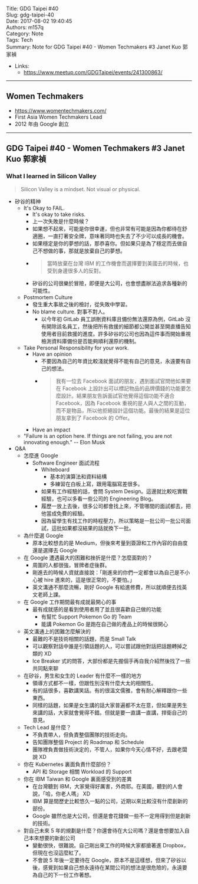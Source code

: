 Title: GDG Taipei #40  
Slug: gdg-taipei-40  
Date: 2017-08-02 19:40:45  
Authors: m157q  
Category: Note  
Tags: Tech  
Summary: Note for GDG Taipei #40 - Women Techmakers #3 Janet Kuo 郭家禎  
  
  
+ Links:  
    + <https://www.meetup.com/GDGTaipei/events/241300863/>  
  
---  
  
## Women Techmakers  
  
+ <https://www.womentechmakers.com/>  
+ First Asia Women Techmakers Lead  
+ 2012 年由 Google 創立  
  
---  
  
## GDG Taipei #40 - Women Techmakers #3 Janet Kuo 郭家禎  
  
### What I learned in Silicon Valley  
  
> Silicon Valley is a mindset. Not visual or physical.  
  
+ 矽谷的精神  
    + It's Okay to FAIL.  
        + It's okay to take risks.  
        + 上一次失敗是什麼時候？  
        + 如果想不起來，可能是你很幸運，但也非常有可能是因為你都待在舒適圈，一直打著安全牌，意味著同時也失去了不少可以成長的機會。  
        + 如果穩定是你的夢想的話，那恭喜你。但如果只是為了穩定而去做自己不想做的事，那就是放棄自己的夢想。  
        + > 當時放棄在台灣 IBM 的工作機會而選擇要到美國去的時候，也受到身邊很多人的反對。  
        + 矽谷的公司很樂於冒險，即便是大公司，也會想盡辦法追求各種新的可能性。  
    + Postmortem Culture  
        + 發生重大事故之後的檢討，從失敗中學習。  
        + No blame culture. 對事不對人。  
            + 以今年初 GitLab 員工誤刪資料庫且備份無法還原為例，GitLab 沒有開除該名員工，然後把所有救援的細節都公開並甚至開直播告知使用者目前救援的進度。許多矽谷的公司也因為這件事而開始重視檢測資料庫備份是否能夠順利還原的機制。  
    + Take Personal Responsibility for your work.  
        + Have an opinion  
            + 不要因為自己的年資比較淺就覺得不能有自己的意見，永遠要有自己的想法。  
            + > 我有一位去 Facebook 面試的朋友，遇到面試官問他如果要在 Facebook 上設計出可以標記物品的品牌價錢的功能要怎麼設計。結果朋友告訴面試官他覺得這個功能不適合 Facebook，因為 Facebook 重視的是人與人之間的互動，而不是物品，所以他拒絕設計這個功能。最後的結果是這位朋友拿到了 Facebook 的 Offer。  
        + Have an impact  
    + "Failure is an option here. If things are not failing, you are not innovating enough." -- Elon Musk  
+ Q&A  
    + 怎麼進 Google  
        + Software Engineer 面試流程  
            + Whiteboard  
                + 基本的演算法和資料結構  
                + 多練習在白板上寫，跟用電腦寫差很多。  
            + 如果有工作經驗的話，會問 System Design。這邊就比較吃實戰經驗，也可以多看一些公司的 Engineering Blog。  
            + 履歷一放上去後，很多公司都會找上來，不管哪間的面試都去，把他當成免費的經驗。  
            + 因為留學生有找工作的時程壓力，所以策略是一批公司一批公司面試，這批如果都沒結果的話就換下一批。  
    + 為什麼選 Google  
        + 原本比較想去的是 Medium，但後來考量到簽證和工作內容的自由度還是選擇去 Google  
    + 在 Google 遭遇最大的困難和挫折是什麼？怎麼面對的？  
        + 周圍的人都很強，冒牌者症後群。  
        + 剛進去的時候人資就直接說：「剛進來的你們一定都會以為自己是不小心被 hire 進來的，這是很正常的，不要怕。」  
        + 英文溝通不那麼流暢，剛好 Google 有給進修費，所以就順便去找英文老師上課。  
    + 在 Google 工作期間最有成就最開心的事  
        + 最有成就感的是看到使用者用了並且很喜歡自己做的功能  
            + 有幫忙 Support Pokemon Go 的 Team  
            + 能講 Pokemon Go 是跑在自己做的產品上的時候很開心  
    + 英文溝通上的困難怎麼解決的  
        + 最難的不是技術相關的話題，而是 Small Talk  
        + 可以觀察對話中誰是引領話題的人，可以嘗試跟他對話把話題轉掉之類的 XD  
        + Ice Breaker 式的問答，大部份都是先握個手再自我介紹然後找了一些共同點來聊  
    + 在矽谷，男生和女生的 Leader 有什麼不一樣的地方  
        + 領導方式都不一樣，但跟性別沒有什麼大太的相關性。  
        + 有的話很多，喜歡講笑話。有的很溫文儒雅，會有耐心解釋跟你一些東西。  
        + 同樣的話題，如果是女生講的話大家普遍都不太在意，但如果是男生來講的話，大家就會覺得不錯。但就是要一直講一直講，捍衛自己的意見。  
    + Tech Lead 是什麼？  
        + 不負責帶人，但負責整個團隊的技術走向。  
        + 告知團隊整個 Project 的 Roadmap 和 Schedule  
        + 團隊裡負責做技術決定的，不管人，如果你今天心情不好，去跟老闆說 XD  
    + 你在 Kubernetes 裏面負責什麼部份？  
        + API 和 Storage 相關 Workload 的 Support  
    + 你在 IBM Taiwan 和 Google 裏面感受到的差異  
        + 在台灣聽到 IBM，大家覺得好厲害，外商耶。在美國，聽到的人會說，「哈，你老人嗎」 XD  
        + IBM 算是間歷史比較悠久一點的公司，近期以來比較沒有什麼創新的部份。  
        + Google 雖然也是大公司，但還是會花錢做一些不一定用得到但是創新的技術。  
    + 對自己未來 5 年的規劃是什麼？你還會待在大公司嗎？還是會想要加入自己本來想要的新創公司  
        + 變動很快，很難說。自己剛出來工作的時候大家都搶著進 Dropbox，但現在也沒這麼紅了。  
        + 不會說 5 年後一定要待在 Google，原本不是這樣想，但來了矽谷以後，感覺到如果自己想永遠待在某間公司的想法是很危險的，永遠要為自己的下一份工作著想。  
